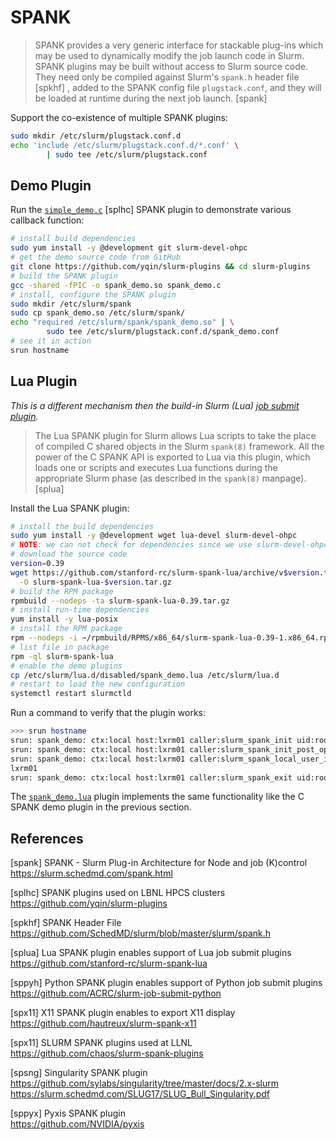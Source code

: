 # SPANK

> SPANK provides a very generic interface for stackable plug-ins which may be
> used to dynamically modify the job launch code in Slurm. SPANK plugins may be
> built without access to Slurm source code. They need only be compiled against
> Slurm's `spank.h` header file [spkhf] , added to the SPANK config file
> `plugstack.conf`, and they will be loaded at runtime during the next job
> launch. [spank]

Support the co-existence of multiple SPANK plugins:

```bash
sudo mkdir /etc/slurm/plugstack.conf.d
echo 'include /etc/slurm/plugstack.conf.d/*.conf' \
        | sudo tee /etc/slurm/plugstack.conf
```

## Demo Plugin

Run the [`simple_demo.c`][demo] [splhc] SPANK plugin to demonstrate various
callback function:

[demo]: https://github.com/yqin/slurm-plugins/blob/master/spank_demo.c

```bash
# install build dependencies
sudo yum install -y @development git slurm-devel-ohpc
# get the demo source code from GitHub
git clone https://github.com/yqin/slurm-plugins && cd slurm-plugins
# build the SPANK plugin
gcc -shared -fPIC -o spank_demo.so spank_demo.c
# install, configure the SPANK plugin
sudo mkdir /etc/slurm/spank
sudo cp spank_demo.so /etc/slurm/spank/
echo "required /etc/slurm/spank/spank_demo.so" | \
        sudo tee /etc/slurm/plugstack.conf.d/spank_demo.conf
# see it in action
srun hostname
```

## Lua Plugin

*This is a different mechanism then the build-in Slurm (Lua) [job submit
plugin](job_submit_plugin.md).*

> The Lua SPANK plugin for Slurm allows Lua scripts to take the place of
> compiled C shared objects in the Slurm `spank(8)` framework. All the power of
> the C SPANK API is exported to Lua via this plugin, which loads one or scripts
> and executes Lua functions during the appropriate Slurm phase (as described in
> the `spank(8)` manpage). [splua]

Install the Lua SPANK plugin:

```bash
# install the build dependencies
sudo yum install -y @development wget lua-devel slurm-devel-ohpc
# NOTE: we can not check for dependencies since we use slurm-devel-ohpc
# download the source code
version=0.39
wget https://github.com/stanford-rc/slurm-spank-lua/archive/v$version.tar.gz \
  -O slurm-spank-lua-$version.tar.gz
# build the RPM package
rpmbuild --nodeps -ta slurm-spank-lua-0.39.tar.gz
# install run-time dependencies
yum install -y lua-posix
# install the RPM package
rpm --nodeps -i ~/rpmbuild/RPMS/x86_64/slurm-spank-lua-0.39-1.x86_64.rpm
# list file in package
rpm -ql slurm-spank-lua
# enable the demo plugins
cp /etc/slurm/lua.d/disabled/spank_demo.lua /etc/slurm/lua.d
# restart to load the new configuration
systemctl restart slurmctld
```

Run a command to verify that the plugin works:

```bash
>>> srun hostname
srun: spank_demo: ctx:local host:lxrm01 caller:slurm_spank_init uid:root gid:root
srun: spank_demo: ctx:local host:lxrm01 caller:slurm_spank_init_post_opt uid:root gid:root
srun: spank_demo: ctx:local host:lxrm01 caller:slurm_spank_local_user_init uid:root gid:root
lxrm01
srun: spank_demo: ctx:local host:lxrm01 caller:slurm_spank_exit uid:root gid:root
```

The [`spank_demo.lua`][demo_lua] plugin  implements the same functionality like
the C SPANK demo plugin in the previous section.

[demo_lua]: https://github.com/stanford-rc/slurm-spank-lua/blob/master/scripts/spank_demo.lua



## References

[spank] SPANK - Slurm Plug-in Architecture for Node and job (K)control  
<https://slurm.schedmd.com/spank.html>

[splhc] SPANK plugins used on LBNL HPCS clusters  
<https://github.com/yqin/slurm-plugins>

[spkhf] SPANK Header File  
<https://github.com/SchedMD/slurm/blob/master/slurm/spank.h>

[splua] Lua SPANK plugin enables support of Lua job submit plugins  
<https://github.com/stanford-rc/slurm-spank-lua>  

[sppyh] Python SPANK plugin enables support of Python job submit plugins  
<https://github.com/ACRC/slurm-job-submit-python>

[spx11] X11 SPANK plugin enables to export X11 display  
<https://github.com/hautreux/slurm-spank-x11>

[spx11] SLURM SPANK plugins used at LLNL  
<https://github.com/chaos/slurm-spank-plugins>

[spsng] Singularity SPANK plugin  
<https://github.com/sylabs/singularity/tree/master/docs/2.x-slurm>  
<https://slurm.schedmd.com/SLUG17/SLUG_Bull_Singularity.pdf>

[sppyx] Pyxis SPANK plugin  
<https://github.com/NVIDIA/pyxis>
